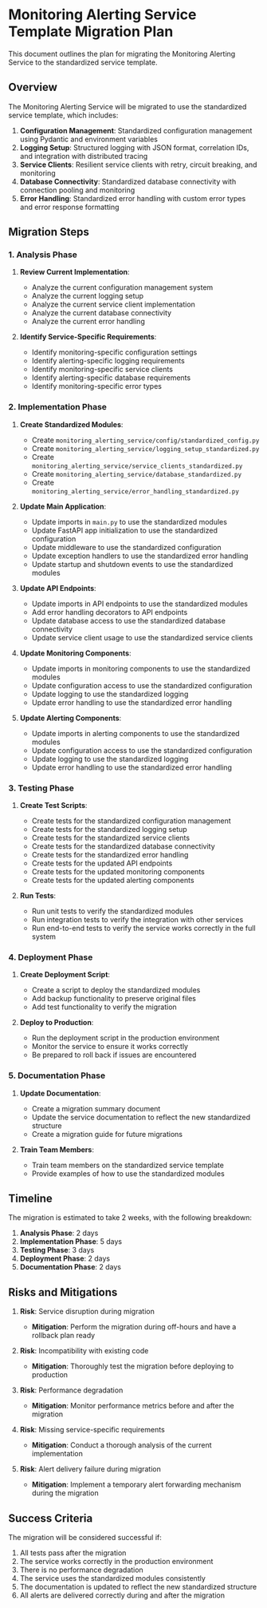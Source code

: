 # Monitoring Alerting Service Template Migration Plan

This document outlines the plan for migrating the Monitoring Alerting Service to the standardized service template.

## Overview

The Monitoring Alerting Service will be migrated to use the standardized service template, which includes:

1. **Configuration Management**: Standardized configuration management using Pydantic and environment variables
2. **Logging Setup**: Structured logging with JSON format, correlation IDs, and integration with distributed tracing
3. **Service Clients**: Resilient service clients with retry, circuit breaking, and monitoring
4. **Database Connectivity**: Standardized database connectivity with connection pooling and monitoring
5. **Error Handling**: Standardized error handling with custom error types and error response formatting

## Migration Steps

### 1. Analysis Phase

1. **Review Current Implementation**:
   - Analyze the current configuration management system
   - Analyze the current logging setup
   - Analyze the current service client implementation
   - Analyze the current database connectivity
   - Analyze the current error handling

2. **Identify Service-Specific Requirements**:
   - Identify monitoring-specific configuration settings
   - Identify alerting-specific logging requirements
   - Identify monitoring-specific service clients
   - Identify alerting-specific database requirements
   - Identify monitoring-specific error types

### 2. Implementation Phase

1. **Create Standardized Modules**:
   - Create `monitoring_alerting_service/config/standardized_config.py`
   - Create `monitoring_alerting_service/logging_setup_standardized.py`
   - Create `monitoring_alerting_service/service_clients_standardized.py`
   - Create `monitoring_alerting_service/database_standardized.py`
   - Create `monitoring_alerting_service/error_handling_standardized.py`

2. **Update Main Application**:
   - Update imports in `main.py` to use the standardized modules
   - Update FastAPI app initialization to use the standardized configuration
   - Update middleware to use the standardized configuration
   - Update exception handlers to use the standardized error handling
   - Update startup and shutdown events to use the standardized modules

3. **Update API Endpoints**:
   - Update imports in API endpoints to use the standardized modules
   - Add error handling decorators to API endpoints
   - Update database access to use the standardized database connectivity
   - Update service client usage to use the standardized service clients

4. **Update Monitoring Components**:
   - Update imports in monitoring components to use the standardized modules
   - Update configuration access to use the standardized configuration
   - Update logging to use the standardized logging
   - Update error handling to use the standardized error handling

5. **Update Alerting Components**:
   - Update imports in alerting components to use the standardized modules
   - Update configuration access to use the standardized configuration
   - Update logging to use the standardized logging
   - Update error handling to use the standardized error handling

### 3. Testing Phase

1. **Create Test Scripts**:
   - Create tests for the standardized configuration management
   - Create tests for the standardized logging setup
   - Create tests for the standardized service clients
   - Create tests for the standardized database connectivity
   - Create tests for the standardized error handling
   - Create tests for the updated API endpoints
   - Create tests for the updated monitoring components
   - Create tests for the updated alerting components

2. **Run Tests**:
   - Run unit tests to verify the standardized modules
   - Run integration tests to verify the integration with other services
   - Run end-to-end tests to verify the service works correctly in the full system

### 4. Deployment Phase

1. **Create Deployment Script**:
   - Create a script to deploy the standardized modules
   - Add backup functionality to preserve original files
   - Add test functionality to verify the migration

2. **Deploy to Production**:
   - Run the deployment script in the production environment
   - Monitor the service to ensure it works correctly
   - Be prepared to roll back if issues are encountered

### 5. Documentation Phase

1. **Update Documentation**:
   - Create a migration summary document
   - Update the service documentation to reflect the new standardized structure
   - Create a migration guide for future migrations

2. **Train Team Members**:
   - Train team members on the standardized service template
   - Provide examples of how to use the standardized modules

## Timeline

The migration is estimated to take 2 weeks, with the following breakdown:

1. **Analysis Phase**: 2 days
2. **Implementation Phase**: 5 days
3. **Testing Phase**: 3 days
4. **Deployment Phase**: 2 days
5. **Documentation Phase**: 2 days

## Risks and Mitigations

1. **Risk**: Service disruption during migration
   - **Mitigation**: Perform the migration during off-hours and have a rollback plan ready

2. **Risk**: Incompatibility with existing code
   - **Mitigation**: Thoroughly test the migration before deploying to production

3. **Risk**: Performance degradation
   - **Mitigation**: Monitor performance metrics before and after the migration

4. **Risk**: Missing service-specific requirements
   - **Mitigation**: Conduct a thorough analysis of the current implementation

5. **Risk**: Alert delivery failure during migration
   - **Mitigation**: Implement a temporary alert forwarding mechanism during the migration

## Success Criteria

The migration will be considered successful if:

1. All tests pass after the migration
2. The service works correctly in the production environment
3. There is no performance degradation
4. The service uses the standardized modules consistently
5. The documentation is updated to reflect the new standardized structure
6. All alerts are delivered correctly during and after the migration
